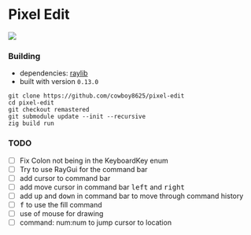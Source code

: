 # Pixel Edit

<img src="https://github.com/cowboy8625/pixel-edit/assets/43012445/46d1269f-25b9-4e95-be15-dd472f30a95f"/>

### Building

- dependencies: [raylib](https://github.com/raysan5/raylib)
- built with version `0.13.0`

```shell
git clone https://github.com/cowboy8625/pixel-edit
cd pixel-edit
git checkout remastered
git submodule update --init --recursive
zig build run
```

### TODO
- [ ] Fix Colon not being in the KeyboardKey enum
- [ ] Try to use RayGui for the command bar
- [ ] add cursor to command bar
- [ ] add move cursor in command bar <kbd>left</kbd> and <kbd>right</kbd>
- [ ] add <kbd>up</kbd> and <kbd>down</kbd> in command bar to move through command history
- [ ] <kbd>f</kbd> to use the fill command
- [ ] use of mouse for drawing
- [ ] command: num:num to jump cursor to location
